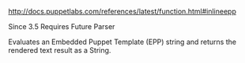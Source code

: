 http://docs.puppetlabs.com/references/latest/function.html#inlineepp

Since 3.5
Requires Future Parser

Evaluates an Embedded Puppet Template (EPP) string and returns the rendered text result as a String.


